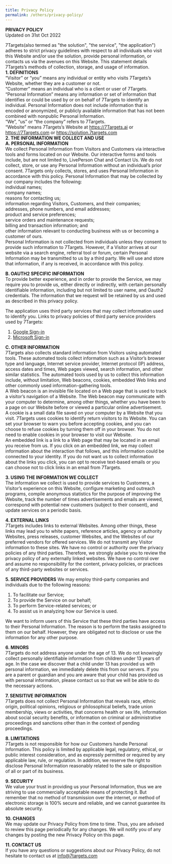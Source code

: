 ```yaml
---
title: Privacy Policy
permalink: /others/privacy-policy/
---
```


**PRIVACY POLICY**  
Updated on 31st Oct 2022   

7Targets(also termed as "the solution", "the service", "the application") adheres to strict privacy guidelines with respect to all individuals who visit this Website and/or use the solution, provide personal information, or contacts us via the avenues on this Website. This statement details 7Targets’s methods of collection, storage, and usage of information.  
**1. DEFINITIONS**  
“Visitor” or “you” means any individual or entity who visits 7Targets’s Website, whether they are a customer or not.  
“Customer” means an individual who is a client or user of 7Targets.  
“Personal Information” means any information or set of information that identifies or could be used by or on behalf of 7Targets to identify an individual. Personal Information does not include information that is encoded or anonymized, or publicly available information that has not been combined with nonpublic Personal Information.  
“We”, “us” or “the company” refers to 7Targets.  
“Website” means 7Targets’s Website at https://7Targets.ai  or https://7Targets.com or https://solution.7targets.com  
**2. THE INFORMATION WE COLLECT AND USE**  
__A. PERSONAL INFORMATION__  
We collect Personal Information from Visitors and Customers via interactive tools and forms located on our Website. Our interactive forms and tools include, but are not limited to, LivePerson Chat and Contact Us. We do not collect, store, or use any Personal Information without an individual’s prior consent. 7Targets only collects, stores, and uses Personal Information in accordance with this policy. Personal Information that may be collected by our company includes the following:  
individual names;  
company names;  
reasons for contacting us;  
information regarding Visitors, Customers, and their companies;  
addresses, phone numbers, and email addresses;  
product and service preferences;  
service orders and maintenance requests;  
billing and transaction information; and  
other information relevant to conducting business with us or becoming a customer of ours.  
Personal Information is not collected from individuals unless they consent to provide such information to 7Targets.   However, if a Visitor arrives at our website via a search engine, referral tool or forum, certain Personal Information may be transmitted to us by a third party. We will use and store that information, if any is received, in accordance with this policy. 

__B. OAUTH2 SPECIFIC INFORMATION__  
To provide better experience, and in order to provide the Service, we may require you to provide us, either directly or indirectly, with certain personally identifiable information, including but not limited to user name, and Oauth2 credentials. The information that we request will be retained by us and used as described in this privacy policy.

The application uses third party services that may collect information used to identify you. Links to privacy policies of third party service providers used by 7Targets:

1. [Google Sign-in](https://policies.google.com/privacy)  
1. [Microsoft Sign-in](https://privacy.microsoft.com/en-us/privacystatement)  

__C. OTHER INFORMATION__  
7Targets also collects standard information from Visitors using automated tools. These automated tools collect information such as a Visitor’s browser type and language, Internet service provider, Internet protocol (IP) address, access dates and times, Web pages viewed, search information, and other similar statistics. The automated tools used by us to collect this information include, without limitation, Web beacons, cookies, embedded Web links and other commonly used information-gathering tools.  
A Web beacon is an invisible file located on a Web page that is used to track a visitor’s navigation of a Website. The Web beacon may communicate with your computer to determine, among other things, whether you have been to a page on our Website before or viewed a particular online advertisement.  
A cookie is a small data file saved on your computer by a Website that you visit. 7Targets uses cookies to identify return visitors to its Website. You can set your browser to warn you before accepting cookies, and you can choose to refuse cookies by turning them off in your browser. You do not need to enable cookies in your browser to visit our Website.  
An embedded link is a link to a Web page that may be located in an email you receive from us. If you click on an embedded link, we may collect information about the interaction that follows, and this information could be connected to your identity. If you do not want us to collect information about the links you click, you can opt to receive text-based emails or you can choose not to click links in an email from 7Targets.  

__3. USING THE INFORMATION WE COLLECT__  
The information we collect is used to provide services to Customers, a Visitor’s experience on this Website, configure marketing and outreach programs, compile anonymous statistics for the purpose of improving the Website, track the number of times advertisements and emails are viewed, correspond with potential new customers (subject to their consent), and update services on a periodic basis. 

__4. EXTERNAL LINKS__  
7Targets includes links to external Websites. Among other things, these links may lead you to white papers, reference articles, agency or authority Websites, press releases, customer Websites, and the Websites of our preferred vendors for offered services. We do not transmit any Visitor information to these sites. We have no control or authority over the privacy policies of any third parties. Therefore, we strongly advise you to review the privacy policy of any externally linked websites. We have no control over and assume no responsibility for the content, privacy policies, or practices of any third-party websites or services. 

__5. SERVICE PROVIDERS__
We may employ third-party companies and individuals due to the following reasons:

1. To facilitate our Service;
1. To provide the Service on our behalf;
1. To perform Service-related services; or
1. To assist us in analyzing how our Service is used.

We want to inform users of this Service that these third parties have access to their Personal Information. The reason is to perform the tasks assigned to them on our behalf. However, they are obligated not to disclose or use the information for any other purpose.   

__6. MINORS__  
7Targets do not address anyone under the age of 13. We do not knowingly collect personally identifiable information from children under 13 years of age. In the case we discover that a child under 13 has provided us with personal information, we immediately delete this from our servers. If you are a parent or guardian and you are aware that your child has provided us with personal information, please contact us so that we will be able to do the necessary actions.  

__7. SENSITIVE INFORMATION__  
7Targets does not collect Personal Information that reveals race, ethnic origin, political opinions, religious or philosophical beliefs, trade union membership, views or activities, that concerns health or sex life, information about social security benefits, or information on criminal or administrative proceedings and sanctions other than in the context of pending proceedings.  

__8. LIMITATIONS__  
7Targets is not responsible for how our Customers handle Personal Information. This policy is limited by applicable legal, regulatory, ethical, or public interest consideration, and as expressly permitted or required by any applicable law, rule, or regulation. In addition, we reserve the right to disclose Personal Information reasonably related to the sale or disposition of all or part of its business. 

__9. SECURITY__  
We value your trust in providing us your Personal Information, thus we are striving to use commercially acceptable means of protecting it. But remember that no method of transmission over the internet, or method of electronic storage is 100% secure and reliable, and we cannot guarantee its absolute security. 

__10. CHANGES__  
We may update our Privacy Policy from time to time. Thus, you are advised to review this page periodically for any changes. We will notify you of any changes by posting the new Privacy Policy on this page.   

__11. CONTACT US__  
If you have any questions or suggestions about our Privacy Policy, do not hesitate to contact us at info@7targets.com